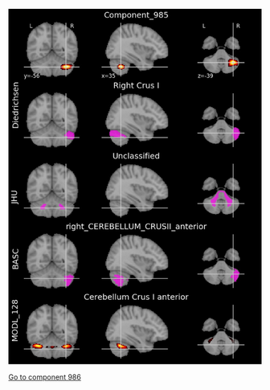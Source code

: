 


![985](preliminary/985.jpg "Component 985")

[Go to component 986](https://parietal-inria.github.io/MODL_atlas/1024/986 "Component 986")